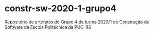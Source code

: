 # constr-sw-2020-1-grupo4
Repositório de artefatos do Grupo 4 da turma 2020/1 de Construção de Software da Escola Politécnica da PUC-RS
